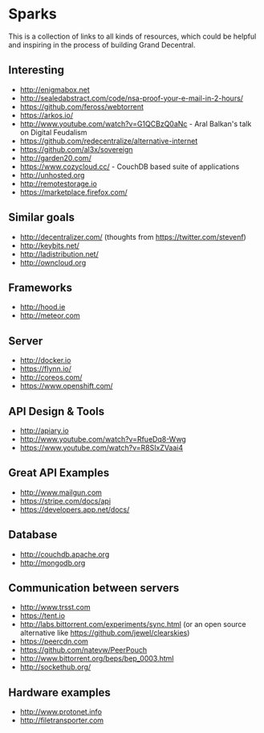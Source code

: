 # Sparks

This is a collection of links to all kinds of resources, which could be helpful
and inspiring in the process of building Grand Decentral.


## Interesting

- http://enigmabox.net
- http://sealedabstract.com/code/nsa-proof-your-e-mail-in-2-hours/
- https://github.com/feross/webtorrent
- https://arkos.io/
- http://www.youtube.com/watch?v=G1QCBzQ0aNc - Aral Balkan's talk on Digital Feudalism
- https://github.com/redecentralize/alternative-internet
- https://github.com/al3x/sovereign
- http://garden20.com/
- https://www.cozycloud.cc/ - CouchDB based suite of applications
- http://unhosted.org
- http://remotestorage.io
- https://marketplace.firefox.com/


## Similar goals

- http://decentralizer.com/ (thoughts from https://twitter.com/stevenf)
- http://keybits.net/
- http://ladistribution.net/
- http://owncloud.org


## Frameworks

- http://hood.ie
- http://meteor.com


## Server

- http://docker.io
- https://flynn.io/
- http://coreos.com/
- https://www.openshift.com/


## API Design & Tools
- http://apiary.io
- http://www.youtube.com/watch?v=RfueDq8-Wwg
- https://www.youtube.com/watch?v=R8SIxZVaai4


## Great API Examples

- http://www.mailgun.com
- https://stripe.com/docs/api
- https://developers.app.net/docs/


## Database

- http://couchdb.apache.org
- http://mongodb.org


## Communication between servers

- http://www.trsst.com
- https://tent.io
- http://labs.bittorrent.com/experiments/sync.html (or an open source alternative like https://github.com/jewel/clearskies)
- https://peercdn.com
- https://github.com/natevw/PeerPouch
- http://www.bittorrent.org/beps/bep_0003.html
- http://sockethub.org/


## Hardware examples

- http://www.protonet.info
- http://filetransporter.com
